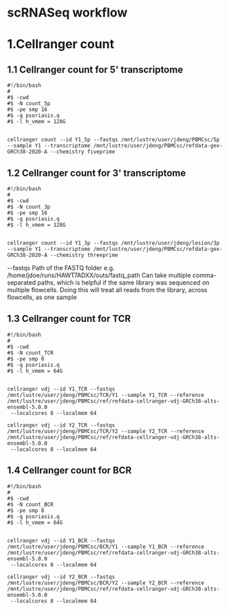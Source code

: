 # scRNASeq workflow




# 1.Cellranger count

## 1.1 Cellranger count for 5' transcriptome
```{bash}
#!/bin/bash
#
#$ -cwd
#$ -N count_5p
#$ -pe smp 16
#$ -q psoriasis.q
#$ -l h_vmem = 128G


cellranger count --id Y1_5p --fastqs /mnt/lustre/user/jdeng/PBMCsc/5p --sample Y1 --transcriptome /mnt/lustre/user/jdeng/PBMCsc/refdata-gex-GRCh38-2020-A --chemistry fiveprime

```

## 1.2 Cellranger count for 3' transcriptome
```{bash}
#!/bin/bash
#
#$ -cwd
#$ -N count_3p
#$ -pe smp 16
#$ -q psoriasis.q
#$ -l h_vmem = 128G


cellranger count --id Y1_3p --fastqs /mnt/lustre/user/jdeng/lesion/3p --sample Y1 --transcriptome /mnt/lustre/user/jdeng/PBMCsc/refdata-gex-GRCh38-2020-A --chemistry threeprime

```
--fastqs	Path of the FASTQ folder 
e.g. /home/jdoe/runs/HAWT7ADXX/outs/fastq_path
Can take multiple comma-separated paths, which is helpful if the same library was sequenced on multiple flowcells.
Doing this will treat all reads from the library, across flowcells, as one sample

## 1.3 Cellranger count for TCR
```{bash}
#!/bin/bash
#
#$ -cwd
#$ -N count_TCR
#$ -pe smp 8
#$ -q psoriasis.q
#$ -l h_vmem = 64G


cellranger vdj --id Y1_TCR --fastqs /mnt/lustre/user/jdeng/PBMCsc/TCR/Y1 --sample Y1_TCR --reference /mnt/lustre/user/jdeng/PBMCsc/ref/refdata-cellranger-vdj-GRCh38-alts-ensembl-5.0.0
 --localcores 8 --localmem 64
 
cellranger vdj --id Y2_TCR --fastqs /mnt/lustre/user/jdeng/PBMCsc/TCR/Y2 --sample Y2_TCR --reference /mnt/lustre/user/jdeng/PBMCsc/ref/refdata-cellranger-vdj-GRCh38-alts-ensembl-5.0.0
 --localcores 8 --localmem 64
```

## 1.4 Cellranger count for BCR
```{bash}
#!/bin/bash
#
#$ -cwd
#$ -N count_BCR
#$ -pe smp 8
#$ -q psoriasis.q
#$ -l h_vmem = 64G


cellranger vdj --id Y1_BCR --fastqs /mnt/lustre/user/jdeng/PBMCsc/BCR/Y1 --sample Y1_BCR --reference /mnt/lustre/user/jdeng/PBMCsc/ref/refdata-cellranger-vdj-GRCh38-alts-ensembl-5.0.0
 --localcores 8 --localmem 64
 
cellranger vdj --id Y2_BCR --fastqs /mnt/lustre/user/jdeng/PBMCsc/BCR/Y2 --sample Y2_BCR --reference /mnt/lustre/user/jdeng/PBMCsc/ref/refdata-cellranger-vdj-GRCh38-alts-ensembl-5.0.0
 --localcores 8 --localmem 64
```

